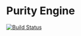 Purity Engine
=================
[![Build Status](https://travis-ci.org/vheuken/Purity-Engine.png?branch=master)](https://travis-ci.org/vheuken/Purity-Engine)